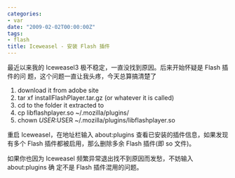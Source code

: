 ```yaml
---
categories:
- var
date: "2009-02-02T00:00:00Z"
tags:
- flash
title: Iceweasel - 安装 Flash 插件
---
```


最近以来我的 Iceweasel3 极不稳定，一直没找到原因。后来开始怀疑是 Flash 插件的问
题，这个问题一直让我头疼，今天总算搞清楚了

1. download it from adobe site 
2. tar xf installFlashPlayer.tar.gz (or whatever it is called) 
3. cd to the folder it extracted to 
4. cp libflashplayer.so ~/.mozilla/plugins/
5. chown $USER:$USER ~/.mozilla/plugins/libflashplayer.so

重启 Iceweasel，在地址栏输入 about:plugins 查看已安装的插件信息，如果发现有多个
Flash 插件都被启用，那么删除多余 Flash 插件(即 so 文件)。
 
如果你也因为 Iceweasel 频繁异常退出找不到原因而发愁，不妨输入 about:plugins 确
定不是 Flash 插件混用的问题。

